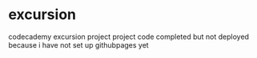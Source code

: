 # excursion
codecademy excursion project
project code completed but not deployed because i have not set up githubpages yet

